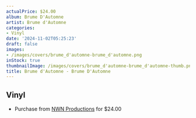 ```yaml
---
actualPrice: $24.00
album: Brume D'Automne
artist: Brume d'Automne
categories:
- Vinyl
date: '2024-11-02T05:25:23'
draft: false
images:
- /images/covers/brume_d'automne-brume_d'automne.png
inStock: true
thumbnailImage: /images/covers/brume_d'automne-brume_d'automne-thumb.png
title: Brume d'Automne - Brume D'Automne
---
```


## Vinyl
* Purchase from [NWN Productions](http://shop.nwnprod.com/index.php?route=product/product&path=75&product_id=57303&sort=pd.name&order=ASC) for $24.00
